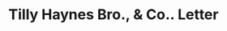 ---
doi: 10.7916/D8CR75FK
date_other: '1864'
date_other_textual: '1864'
form: correspondence
genre:
- Letters (correspondence)
name:
- Tilly Haynes Bro., & Co.
object_in_context_url: https://biggert.cul.columbia.edu/items/view/ave_biggert_00514
subject_hierarchical_geographic:
- Springfield, Massachusetts, United States
subject_name:
- Tilly Haynes Bro., & Co.
title: Tilly Haynes Bro., & Co.. Letter
sort_title: Tilly Haynes Bro., & Co.. Letter
call_number: ave_biggert_00514
coordinates:
- 42.112411,-72.547455
pid: ave_biggert_00514
identifiers: ave_biggert_00514
canvas_id: ldpd:395787
permalink: "/items/ave_biggert_00514/"
layout: iiif-image-page
---